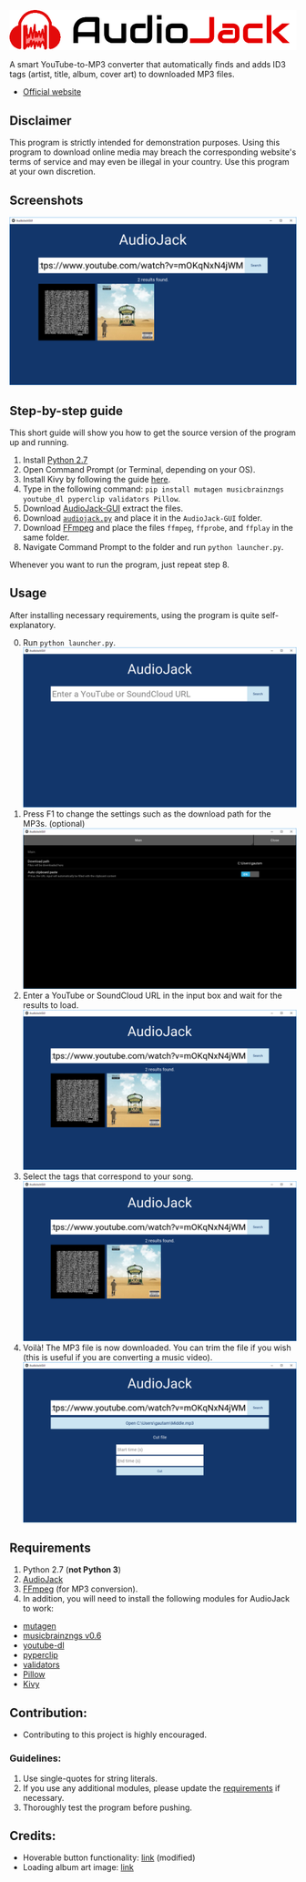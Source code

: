 ![AudioJack-GUI](/logo/logo.png)

A smart YouTube-to-MP3 converter that automatically finds and adds ID3 tags (artist, title, album, cover art) to downloaded MP3 files.

- [Official website](http://blue9.github.io/AudioJack-GUI/)

## Disclaimer
This program is strictly intended for demonstration purposes. Using this program to download online media may breach the corresponding website's terms of service and may even be illegal in your country. Use this program at your own discretion.

## Screenshots
![AudioJack-GUI in action](/screenshots/scr_2.png)

## Step-by-step guide
This short guide will show you how to get the source version of the program up and running.

1. Install [Python 2.7](https://www.python.org/download/releases/2.7/)
2. Open Command Prompt (or Terminal, depending on your OS).
3. Install Kivy by following the guide [here](https://kivy.org/docs/installation/installation.html#stable-version).
4. Type in the following command: `pip install mutagen musicbrainzngs youtube_dl pyperclip validators Pillow`.
5. Download [AudioJack-GUI](https://github.com/Blue9/AudioJack-GUI/archive/master.zip) extract the files.
6. Download [`audiojack.py`](https://github.com/Blue9/AudioJack/blob/master/audiojack.py) and place it in the `AudioJack-GUI` folder.
7. Download [FFmpeg](https://ffmpeg.org/download.html) and place the files `ffmpeg`, `ffprobe`, and `ffplay` in the same folder.
8. Navigate Command Prompt to the folder and run `python launcher.py`.

Whenever you want to run the program, just repeat step 8.

## Usage
After installing necessary requirements, using the program is quite self-explanatory.

0. Run `python launcher.py`.
![Step 0](/screenshots/scr_0.png)
1. Press F1 to change the settings such as the download path for the MP3s. (optional)
![Step 1](/screenshots/scr_1.png)
2. Enter a YouTube or SoundCloud URL in the input box and wait for the results to load.
![Step 2](/screenshots/scr_2.png)
3. Select the tags that correspond to your song.
![Step 3](/screenshots/scr_2.png)
4. Voilà! The MP3 file is now downloaded. You can trim the file if you wish (this is useful if you are converting a music video).
![Step 4](/screenshots/scr_3.png)

## Requirements
1. Python 2.7 (**not Python 3**)
2. [AudioJack](https://github.com/Blue9/AudioJack)
3. [FFmpeg](https://www.ffmpeg.org/) (for MP3 conversion).  
4. In addition, you will need to install the following modules for AudioJack to work:
 - [mutagen](https://bitbucket.org/lazka/mutagen)
 - [musicbrainzngs v0.6](https://github.com/alastair/python-musicbrainzngs)
 - [youtube-dl](https://github.com/rg3/youtube-dl)
 - [pyperclip](https://github.com/asweigart/pyperclip)
 - [validators](https://validators.readthedocs.io/en/latest/)
 - [Pillow](https://pillow.readthedocs.io)
 - [Kivy](https://kivy.org/docs/installation/installation.html#stable-version)

## Contribution:
- Contributing to this project is highly encouraged.

### Guidelines:
1. Use single-quotes for string literals.
2. If you use any additional modules, please update the [requirements](#requirements) if necessary.
3. Thoroughly test the program before pushing.

## Credits:
- Hoverable button functionality: [link](https://gist.github.com/opqopq/15c707dc4cffc2b6455f) (modified)
- Loading album art image: [link](https://commons.wikimedia.org/wiki/File:No-album-art.png)
